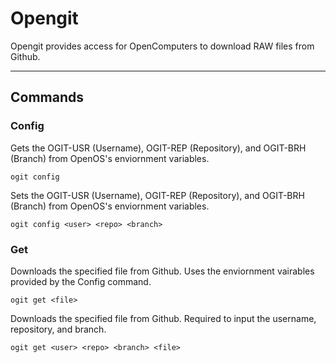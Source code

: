# Opengit

Opengit provides access for OpenComputers to download RAW files from Github.

---

## Commands

### Config

Gets the OGIT-USR (Username), OGIT-REP (Repository), and OGIT-BRH (Branch) from OpenOS's enviornment variables.

```shell
ogit config
```

Sets the OGIT-USR (Username), OGIT-REP (Repository), and OGIT-BRH (Branch) from OpenOS's enviornment variables.

```shell
ogit config <user> <repo> <branch>
```

### Get

Downloads the specified file from Github. Uses the enviornment vairables provided by the Config command.

```shell
ogit get <file>
```

Downloads the specified file from Github. Required to input the username, repository, and branch.

```shell
ogit get <user> <repo> <branch> <file>
```
